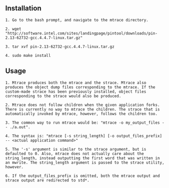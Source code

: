 Installation
------------

	1. Go to the bash prompt, and navigate to the mtrace directory.

	2. wget "http://software.intel.com/sites/landingpage/pintool/downloads/pin-2.13-62732-gcc.4.4.7-linux.tar.gz"

	3. tar xvf pin-2.13-62732-gcc.4.4.7-linux.tar.gz

	4. sudo make install

Usage
-----
	1. Mtrace produces both the mtrace and the strace. Mtrace also produces the object dump files corresponding to the mtrace. If the custom-made strace has been previously installed, object files corresponding to the strace would also be produced.

	2. Mtrace does not follow children when the given application forks. There is currently no way to mtrace the children. The strace that is automatically invoked by mtrace, however, follows the children too.

	3. The common way to run mtrace would be: "mtrace -o my_output_files -- ./a.out".

	4. The syntax is: "mtrace [-s string_length] [-o output_files_prefix] -- <actual application command>"

	5. The '-s' argument is similar to the strace argument, but is defaulted to 0. Also, mtrace does not actually care about the string_length, instead outputting the first word that was written in an mwrite. The string_length argument is passed to the strace utility, however.

	6. If the output_files_prefix is omitted, both the mtrace output and strace output are redirected to std*.
